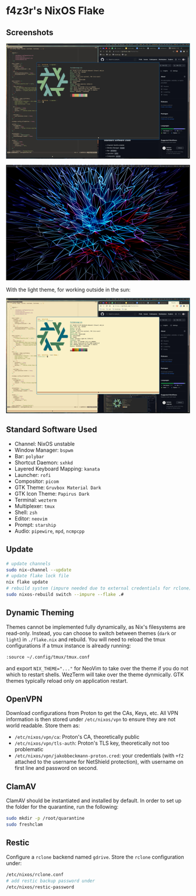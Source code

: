 # f4z3r's NixOS Flake

## Screenshots

![](./assets/shell-quake.jpeg)


![](./assets/desktop.jpeg)


With the light theme, for working outside in the sun:

![](./assets/shell-quake-light.jpeg)

## Standard Software Used

- Channel: NixOS unstable
- Window Manager: `bspwm`
- Bar: `polybar`
- Shortcut Daemon: `sxhkd`
- Layered Keyboard Mapping: `kanata`
- Launcher: `rofi`
- Compositor: `picom`
- GTK Theme: `Gruvbox Material Dark`
- GTK Icon Theme: `Papirus Dark`
- Terminal: `wezterm`
- Multiplexer: `tmux`
- Shell: `zsh`
- Editor: `neovim`
- Prompt: `starship`
- Audio: `pipewire`, `mpd`, `ncmpcpp`

## Update

```sh
# update channels
sudo nix-channel --update
# update flake lock file
nix flake update
# rebuild system (impure needed due to external credentials for rclone)
sudo nixos-rebuild switch --impure --flake .#
```

## Dynamic Theming

Themes cannot be implemented fully dynamically, as Nix's filesystems are read-only. Instead, you can
choose to switch between themes (`dark` or `light`) in `./flake.nix` and rebuild. You will need to
reload the tmux configurations if a tmux instance is already running:

```sh
:source ~/.config/tmux/tmux.conf
```

and export `NIX_THEME="..."` for NeoVim to take over the theme if you do not which to restart
shells. WezTerm will take over the theme dynmically. GTK themes typically reload only on application
restart.

## OpenVPN

Download configurations from Proton to get the CAs, Keys, etc. All VPN information is then stored
under `/etc/nixos/vpn` to ensure they are not world readable. Store them as:

- `/etc/nixos/vpn/ca`: Proton's CA, theoretically public
- `/etc/nixos/vpn/tls-auth`: Proton's TLS key, theoretically not too problematic
- `/etc/nixos/vpn/jakobbeckmann-proton.cred`: your credentials (with `+f2` attached to the username
  for NetShield protection), with username on first line and password on second.

## ClamAV

ClamAV should be instantiated and installed by default. In order to set up the folder for the
quarantine, run the following:

```sh
sudo mkdir -p /root/quarantine
sudo freshclam
```

## Restic

Configure a `rclone` backend named `gdrive`. Store the `rclone` configuration under:

```bash
/etc/nixos/rclone.conf
# add restic backup password under
/etc/nixos/restic-password
```
